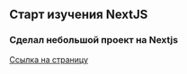 ## Старт изучения NextJS
### Сделал небольшой проект на Nextjs

[Ссылка на страницу](https://app-ecom-shop.vercel.app/)
